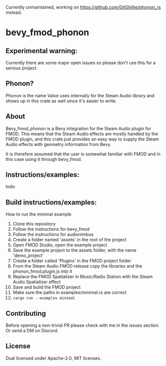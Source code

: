 Currently unmaintained, working on https://github.com/GitGhillie/phonon_rs instead.

# bevy_fmod_phonon

## Experimental warning:
Currently there are some major open issues so please don't use this for a serious project.

## Phonon?
Phonon is the name Valve uses internally for the Steam Audio library and shows up in this crate as well since it's easier to write.

## About
Bevy_fmod_phonon is a Bevy integration for the Steam Audio plugin for FMOD. This means that the Steam Audio effects are mostly handled by the FMOD plugin, and this crate just provides an easy way to supply the Steam Audio effects with geometry information from Bevy.

It is therefore assumed that the user is somewhat familiar with FMOD and in this case using it through bevy_fmod.

## Instructions/examples:
todo

## Build instructions/examples:
How to run the minimal example
1. Clone this repository
2. Follow the instructions for bevy_fmod
3. Follow the instructions for audionimbus
4. Create a folder named 'assets' in the root of the project
5. Open FMOD Studio, open the example project
6. Save the example project to the assets folder, with the name 'demo_project'
7. Create a folder called 'Plugins' in the FMOD project folder
8. From the Steam Audio FMOD release copy the libraries and the phonon_fmod.plugin.js into it
9. Replace the FMOD Spatializer in Music/Radio Station with the Steam Audio Spatializer effect
10. Save and build the FMOD project
11. Make sure the paths in examples/minimal.rs are correct
12. `cargo run --examples minimal`

## Contributing
Before opening a non-trivial PR please check with me in the issues section. Or send a DM on Discord.

## License
Dual licensed under Apache-2.0, MIT licenses.
